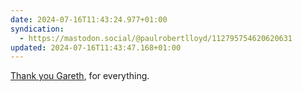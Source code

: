 ```yaml
---
date: 2024-07-16T11:43:24.977+01:00
syndication:
  - https://mastodon.social/@paulrobertlloyd/112795754620620631
updated: 2024-07-16T11:43:47.168+01:00
---
```


[Thank you Gareth](https://www.bbc.co.uk/sport/football/articles/c978e37ld7ro), for everything.
